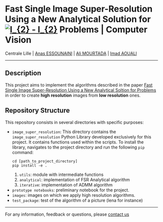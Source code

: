 # Fast Single Image Super-Resolution Using a New Analytical Solution for <a href="https://www.codecogs.com/eqnedit.php?latex=l_{2}&space;-&space;l_{2}" target="_blank"><img src="https://latex.codecogs.com/gif.latex?l_{2}&space;-&space;l_{2}" title="l_{2} - l_{2}" /></a>  Problems | Computer Vision

Centrale Lille | [Anas ESSOUNAINI](https://www.linkedin.com/in/anas-essounaini-b7514014a/) |  [Ali MOURTADA](https://www.linkedin.com/in/ali-mourtada-57714214a/) | [Imad AOUALI](https://www.linkedin.com/in/imad-aouali/)

***

## Description

This project aims to implement the algorithms described in the paper [Fast Single Image Super-Resolution Using a New Analytical Soltion for Problems](documents/paper_fast_super_resolution.pdf) in order to create __high resolution__ images from __low resolution__ ones.

## Repository Structure 

This repository consists in several directories with specific purposes:

- `image_super_resolution`: This directory contains the `image_super_resolution` Python Library developed exclusively for this project. It contains functions used within the scripts. To install the library, navigates to the project directory and run the following `pip` command:
  ```Shell
  cd [path_to_project_directory]
  pip install -e .
  ```
  1. `utils`: module with intermediate functions
  2. `analytical`: implementation of FSR Analytical algorithm
  3. `iterative`: implementation of ADMM algorithm
- `prototype notebooks`: preliminary notebook for the project.
- `images`: images on which we apply high resolution algorithms.
- `test_package`: test of the algorithm of a picture (lena for instance)

---
For any information, feedback or questions, please [contact us][anas-email]

















[anas-email]: mailto:essounaini97@gmail.com
[ali-email]: mailto:mourtada.ali1997@gmail.com 